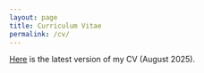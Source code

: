 ```yaml
---
layout: page
title: Curriculum Vitae
permalink: /cv/
---
```

[Here](https://fmponcec.github.io/FranciscoPonce_CV.pdf) is the latest version of my CV (August 2025).


